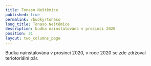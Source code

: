 ```yaml
---
title: Tonaso Neštěmice
published: true
permalink: /budky/tonaso
long_title: Tonaso Neštěmice
description: budka nainstalována v prosinci 2020
position: 31
layout: two_columns_page
---
```

Budka nainstalována v prosinci 2020, v roce 2020 se zde zdržoval teriotoriální pár.
